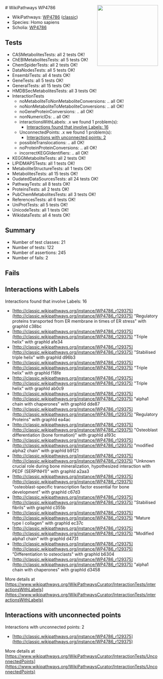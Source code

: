<img style="float: right; width: 200px" src="https://upload.wikimedia.org/wikipedia/commons/thumb/8/83/Wplogo_with_text_500.png/640px-Wplogo_with_text_500.png" />
# WikiPathways WP4786

* WikiPathways: [WP4786](https://wikipathways.org/pathways/WP4786) ([classic](https://classic.wikipathways.org/instance/WP4786))
* Species: Homo sapiens
* Scholia: [WP4786](https://scholia.toolforge.org/wikipathways/WP4786)
## Tests
* CASMetabolitesTests: all 2 tests OK!
* ChEBIMetabolitesTests: all 5 tests OK!
* ChemSpiderTests: all 2 tests OK!
* DataNodesTests: all 5 tests OK!
* EnsemblTests: all 4 tests OK!
* GeneTests: all 5 tests OK!
* GeneralTests: all 15 tests OK!
* HMDBSecMetabolitesTests: all 3 tests OK!
* InteractionTests
    * noMetaboliteToNonMetaboliteConversions: .. all OK!
    * noNonMetaboliteToMetaboliteConversions: .. all OK!
    * noGeneProteinConversions: .. all OK!
    * nonNumericIDs: .. all OK!
    * interactionsWithLabels: .x we found 1 problem(s):
        * [Interactions found that involve Labels: 16](#fe97a8be)
    * UnconnectedPoints: .x we found 1 problem(s):
        * [Interactions with unconnected points: 2](#35a61ada)
    * possibleTranslocations: .. all OK!
    * noProteinProteinConversions: .. all OK!
    * incorrectKEGGIdentifiers: .. all OK!
* KEGGMetaboliteTests: all 2 tests OK!
* LIPIDMAPSTests: all 1 tests OK!
* MetaboliteStructureTests: all 1 tests OK!
* MetabolitesTests: all 15 tests OK!
* OudatedDataSourcesTests: all 24 tests OK!
* PathwayTests: all 8 tests OK!
* ProteinsTests: all 2 tests OK!
* PubChemMetabolitesTests: all 3 tests OK!
* ReferencesTests: all 6 tests OK!
* UniProtTests: all 5 tests OK!
* UnicodeTests: all 1 tests OK!
* WikidataTests: all 4 tests OK!


## Summary

* Number of test classes: 21
* Number of tests: 122
* Number of assertions: 245
* Number of fails: 2

## Fails

<a name="fe97a8be" />

## Interactions with Labels

Interactions found that involve Labels: 16

* [http://classic.wikipathways.org/instance/WP4786_r129375](http://classic.wikipathways.org/instance/WP4786_r129375) "Regulatory proteins
transported from ER membrane
in times of ER stress" with graphId c38bc
* [http://classic.wikipathways.org/instance/WP4786_r129375](http://classic.wikipathways.org/instance/WP4786_r129375) "Triple helix" with graphId afe34
* [http://classic.wikipathways.org/instance/WP4786_r129375](http://classic.wikipathways.org/instance/WP4786_r129375) "Stabilised
triple helix" with graphId d96b3
* [http://classic.wikipathways.org/instance/WP4786_r129375](http://classic.wikipathways.org/instance/WP4786_r129375) "Triple helix" with graphId f18fe
* [http://classic.wikipathways.org/instance/WP4786_r129375](http://classic.wikipathways.org/instance/WP4786_r129375) "Triple helix" with graphId ab0c9
* [http://classic.wikipathways.org/instance/WP4786_r129375](http://classic.wikipathways.org/instance/WP4786_r129375) "alpha1 chain with
chaperones" with graphId dde87
* [http://classic.wikipathways.org/instance/WP4786_r129375](http://classic.wikipathways.org/instance/WP4786_r129375) "Regulatory
Proteins" with graphId ea4ac
* [http://classic.wikipathways.org/instance/WP4786_r129375](http://classic.wikipathways.org/instance/WP4786_r129375) "Osteoblast differentiation
(bone formation)" with graphId a193c
* [http://classic.wikipathways.org/instance/WP4786_r129375](http://classic.wikipathways.org/instance/WP4786_r129375) "modified alpha2 chain" with graphId b9121
* [http://classic.wikipathways.org/instance/WP4786_r129375](http://classic.wikipathways.org/instance/WP4786_r129375) "Unknown crucial role during 
bone mineralization,
hypothesized interaction
with PEDF (SERPINH1)" with graphId a2aa3
* [http://classic.wikipathways.org/instance/WP4786_r129375](http://classic.wikipathways.org/instance/WP4786_r129375) "osteoblast-specific transcription
factor essential for bone development" with graphId c67d3
* [http://classic.wikipathways.org/instance/WP4786_r129375](http://classic.wikipathways.org/instance/WP4786_r129375) "Stabilised fibrils" with graphId c355b
* [http://classic.wikipathways.org/instance/WP4786_r129375](http://classic.wikipathways.org/instance/WP4786_r129375) "Mature type I 
collagen" with graphId ec37c
* [http://classic.wikipathways.org/instance/WP4786_r129375](http://classic.wikipathways.org/instance/WP4786_r129375) "Modified alpha1 chain" with graphId d4731
* [http://classic.wikipathways.org/instance/WP4786_r129375](http://classic.wikipathways.org/instance/WP4786_r129375) "Differentiation 
to osteoclasts" with graphId b6304
* [http://classic.wikipathways.org/instance/WP4786_r129375](http://classic.wikipathways.org/instance/WP4786_r129375) "alpha1 chain with
chaperones" with graphId d3458


More details at [https://www.wikipathways.org/WikiPathwaysCurator/InteractionTests/interactionsWithLabels](https://www.wikipathways.org/WikiPathwaysCurator/InteractionTests/interactionsWithLabels)

<a name="35a61ada" />

## Interactions with unconnected points

Interactions with unconnected points: 2

* [http://classic.wikipathways.org/instance/WP4786_r129375](http://classic.wikipathways.org/instance/WP4786_r129375)


More details at [https://www.wikipathways.org/WikiPathwaysCurator/InteractionTests/UnconnectedPoints](https://www.wikipathways.org/WikiPathwaysCurator/InteractionTests/UnconnectedPoints)

